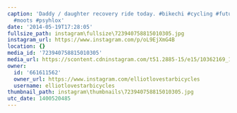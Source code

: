 ```yaml
---
caption: 'Daddy / daughter recovery ride today. #bikechi #cycling #futurecyclist #lovestarbicyclebags
  #moots #psyhlox'
date: '2014-05-19T17:28:05'
fullsize_path: instagram\fullsize\723940758815010305.jpg
instagram_url: https://www.instagram.com/p/oL9EjXmG4B
location: {}
media_id: '723940758815010305'
media_url: https://scontent.cdninstagram.com/t51.2885-15/e15/10362169_1480297408871385_1567312344_n.jpg?ig_cache_key=NzIzOTQwNzU4ODE1MDEwMzA1.2
owner:
  id: '661611562'
  owner_url: https://www.instagram.com/elliotlovestarbicycles
  username: elliotlovestarbicycles
thumbnail_path: instagram\thumbnails\723940758815010305.jpg
utc_date: 1400520485
---
```

